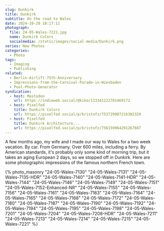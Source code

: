 ```yaml
---
slug: Dunkirk
title: Dunkirk
subtitle: On the road to Wales
date: 2024-10-20 18:17:11
photograph:
  file: 24-05-Wales-7221.jpg
  name: Dunkirk Colors
  socialmedia: /static/images/social-media/Dunkirk.png
series: New Photos
categories:
  - Photo
tags:
  - Imaging
  - Publishing
related:
  - Berlin-Airlift-75th-Anniversary
  - Impressions-from-the-Carnival-Parade-in-Wiesbaden
  - Pool-Photo-Generator
syndication:
  - host: Mastodon
    url: https://indieweb.social/@kiko/113341222781469172
  - host: Pixelfed
    title: Dunkirk Colors
    url: https://pixelfed.social/p/kristofz/753729907216302329
  - host: Pixelfed
    title: Dunkirk Architecture...
    url: https://pixelfed.social/p/kristofz/756159964291267607
---
```


A few months ago, my wife and I made our way to Wales for a two week vacation. By car. From Germany. Over 600 miles, including a ferry. By American standards, it's probably only some kind of morning trip, but it takes an aging European 2 days, so we stopped off in Dunkirk. Here are some photographic impressions of the famous northern French town.

<!-- more -->

{% photo_masonry
"24-05-Wales-7130"
"24-05-Wales-7131"
"24-05-Wales-7135-HDR"
"24-05-Wales-7140"
"24-05-Wales-7141-HDR"
"24-05-Wales-7144"
"24-05-Wales-7146"
"24-05-Wales-7149"
"24-05-Wales-7151"
"24-05-Wales-7152-Enhanced-NR"
"24-05-Wales-7155"
"24-05-Wales-7156"
"24-05-Wales-7161"
"24-05-Wales-7163"
"24-05-Wales-7164"
"24-05-Wales-7165"
"24-05-Wales-7168"
"24-05-Wales-7172"
"24-05-Wales-7180"
"24-05-Wales-7187"
"24-05-Wales-7190"
"24-05-Wales-7192"
"24-05-Wales-7194"
"24-05-Wales-7195"
"24-05-Wales-7198"
"24-05-Wales-7201"
"24-05-Wales-7204"
"24-05-Wales-7208-HDR"
"24-05-Wales-7211"
"24-05-Wales-7213"
"24-05-Wales-7214"
"24-05-Wales-7215"
"24-05-Wales-7221"
%}
